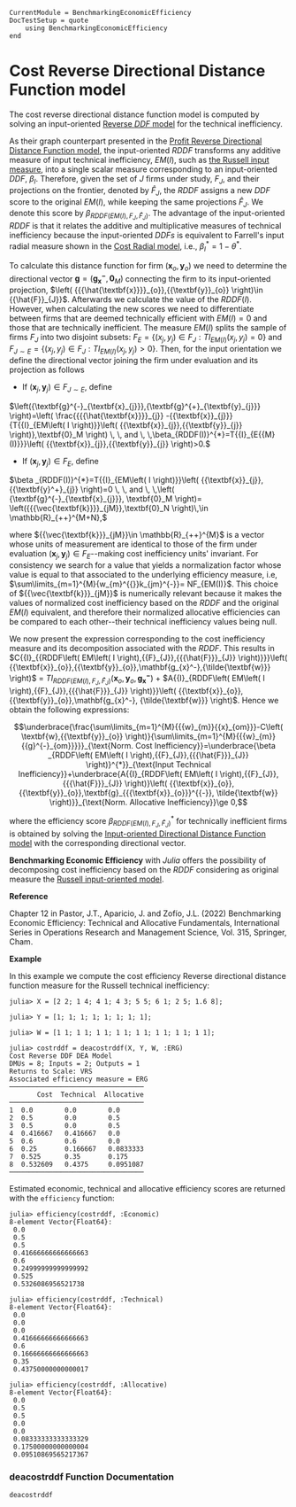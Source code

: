 ```@meta
CurrentModule = BenchmarkingEconomicEfficiency
DocTestSetup = quote
    using BenchmarkingEconomicEfficiency
end
```

# Cost Reverse Directional Distance Function model

The cost reverse directional distance function model is computed by solving an input-oriented [Reverse *DDF* model](https://javierbarbero.github.io/DataEnvelopmentAnalysis.jl/stable/technical/reverseddf/) for the technical inefficiency.

As their graph counterpart presented in the [Profit Reverse Directional Distance Function model](@ref), the input-oriented $RDDF$ transforms any additive measure of input technical inefficiency, $EM(I)$, such as [the Russell input measure](https://javierbarbero.github.io/DataEnvelopmentAnalysis.jl/stable/technical/russell/#Russell-Input-Model), into a single scalar measure corresponding to an input-oriented $DDF$, $\beta_I$. Therefore, given the set of $J$ firms under study, ${F}_{J}$, and their projections on the frontier, denoted by ${\hat{F}_{J}}$, the $RDDF$ assigns a new $DDF$ score to the original $EM(I)$, while keeping the same projections ${\hat{F}_{J}}$. We  denote this score by $\beta_{RDDF(EM(I), F_J, \hat{F}_{J})}$.  The advantage of the input-oriented *RDDF* is that it relates the additive and multiplicative measures of technical inefficiency because the input-oriented *DDFs* is equivalent to Farrell's input radial measure shown in the [Cost Radial model](@ref), i.e., $\beta_I^{*}=1-\theta^{*}$.

To calculate this distance function for firm $\left( {{\mathbf{x}_o,\mathbf{y}_{o}}} \right)$ we need to determine the directional vector $\mathbf{g}= ({{\mathbf{g_{x}^-},\textbf{0}_M}})$ connecting the firm to its input-oriented  projection, $\left( {{{\hat{\textbf{x}}}}_{o}},{{\textbf{y}}_{o}} \right)\in {{\hat{F}}_{J}}$. Afterwards we calculate the value of the $RDDF(I)$. However, when calculating the new scores we need to differentiate between firms that are deemed technically efficient with $EM(I)=0$ and those that are technically inefficient. The measure $EM(I)$ splits the sample of firms ${{F}_{J}}$ into two disjoint subsets: ${{F}_{E}}=\left\{ \left( {{x}_{j}},{{y}_{j}} \right)\in {{F}_{J}}:T{{I}_{E{{M(I)}}}}\left( {{x}_{j}},{{y}_{j}} \right)=0 \right\}$ and ${{F}_{J\sim E}}=\left\{ \left( {{x}_{j}},{{y}_{j}} \right)\in {{F}_{J}}:T{{I}_{E{{M(I)}}}}\left( {{x}_{j}},{{y}_{j}} \right)>0 \right\}$. Then, for the input orientation we define the directional vector joining the firm under evaluation and its projection as follows   

+ If $\left( {{\textbf{x}}_{j}},{{\textbf{y}}_{j}} \right)\in {{F}_{J\sim E}}$, define 

$\left({\textbf{g}^{-}_{\textbf{x}_{j}}},{\textbf{g}^{+}_{\textbf{y}_{j}}} \right)=\left( \frac{{{{\hat{\textbf{x}}}}_{j}} -{{\textbf{x}}_{j}}}{T{{I}_{EM\left( I \right)}}\left( {{\textbf{x}}_{j}},{{\textbf{y}}_{j}} \right)},\textbf{0}_M \right) \, \, and \, \,\beta_{RDDF(I)}^{*}=T{{I}_{E{{M}(I)}}}\left( {{\textbf{x}}_{j}},{{\textbf{y}}_{j}} \right)>0.$

+ If $\left( {{\textbf{x}}_{j}},{{\textbf{y}}_{j}} \right)\in {{F}_{E}}$, define 

$\beta _{RDDF(I)}^{*}=T{{I}_{EM\left( I \right)}}\left( {{\textbf{x}}_{j}},{{\textbf{y}^+}_{j}} \right)=0 \, \, and \, \,\left( {\textbf{g}^{-}_{\textbf{x}_{j}}}, \textbf{0}_M \right)= \left({{{\vec{\textbf{k}}}}_{jM}},\textbf{0}_N \right)\,\in \mathbb{R}_{++}^{M+N},$  

where ${{\vec{\textbf{k}}}_{jM}}\in \mathbb{R}_{++}^{M}$ is a vector whose units of measurement are identical to those of the firm under evaluation $\left( {{\textbf{x}}_{j}},{{\textbf{y}}_{j}} \right)\in {{F}_{E}}$--making cost inefficiency units' invariant. For consistency we search for a value that yields a normalization factor whose value is equal to that associated to the underlying efficiency measure, i.e, $\sum\limits_{m=1}^{M}{w_{m}^{{}}k_{jm}^{-}}= NF_{EM(I)}$. This choice of ${{\vec{\textbf{k}}}_{jM}}$ is numerically relevant because it makes the values of normalized cost inefficiency based on the $RDDF$ and the original $EM(I)$ equivalent, and therefore their normalized allocative efficiencies can be compared to each other--their technical inefficiency values being null. 

We now present the expression corresponding to the cost inefficiency measure and its decomposition associated with the $RDDF$. This results in $C{{I}_{{RDDF\left( EM\left( I \right),{{F}_{J}},{{{\hat{F}}}_{J}} \right)}}}\left( {{\textbf{x}}_{o}},{{\textbf{y}}_{o}},\mathbf{g_{x}^-},{\tilde{\textbf{w}}} \right)$ = $T{{I}_{{RDDF\left( EM\left( I \right),{{F}_{J}},{{{\hat{F}}}_{J}} \right)}}}\left( {{\textbf{x}}_{o}},{{\textbf{y}}_{o},\mathbf{g_{x}^-}} \right)$ + $A{{I}_{RDDF\left( EM\left( I \right),{{F}_{J}},{{{\hat{F}}}_{J}} \right)}}\left( {{\textbf{x}}_{o}},{{\textbf{y}}_{o}},\mathbf{g_{x}^-}, {\tilde{\textbf{w}}} \right)$. Hence we obtain the following expressions: 

```math
\underbrace{\frac{\sum\limits_{m=1}^{M}{{{w}_{m}}{{x}_{om}}}-C\left( \textbf{w},{{\textbf{y}}_{o}} \right)}{\sum\limits_{m=1}^{M}{{{w}_{m}}{{g}^{-}_{om}}}}}_{\text{Norm. Cost Inefficiency}}=\underbrace{\beta _{RDDF\left( EM\left( I \right),{{F}_{J}},{{{\hat{F}}}_{J}} \right)}^{*}}_{\text{Input Technical Inefficiency}}+\underbrace{A{{I}_{RDDF\left( EM\left( I \right),{{F}_{J}},{{{\hat{F}}}_{J}} \right)}\left( {{\textbf{x}}_{o}},{{\textbf{y}}_{o}},\textbf{g}_{{{\textbf{x}}_{o}}}^{{-}}, \tilde{\textbf{w}} \right)}}_{\text{Norm. Allocative Inefficiency}}\ge 0,
```
where the efficiency score $\beta _{RDDF\left( EM\left( I \right),{{F}_{J}},{{{\hat{F}}}_{J}} \right)}^{*}$ for technically inefficient firms is obtained by solving the [Input-oriented Directional Distance Function model](https://javierbarbero.github.io/DataEnvelopmentAnalysis.jl/stable/technical/directional/) with the corresponding directional vector. 

**Benchmarking Economic Efficiency** with *Julia* offers the possibility of decomposing cost inefficiency based on the $RDDF$ considering as original measure the [Russell input-oriented model](https://javierbarbero.github.io/DataEnvelopmentAnalysis.jl/stable/technical/russell/#Russell-Input-Model). 

**Reference**

Chapter 12 in Pastor, J.T., Aparicio, J. and Zofío, J.L. (2022) Benchmarking Economic Efficiency: Technical and Allocative Fundamentals, International Series in Operations Research and Management Science, Vol. 315,  Springer, Cham. 

**Example**

In this example we compute the cost efficiency Reverse directional distance function measure for the Russell technical inefficiency:
```jldoctest 1
julia> X = [2 2; 1 4; 4 1; 4 3; 5 5; 6 1; 2 5; 1.6 8];

julia> Y = [1; 1; 1; 1; 1; 1; 1; 1];

julia> W = [1 1; 1 1; 1 1; 1 1; 1 1; 1 1; 1 1; 1 1];

julia> costrddf = deacostrddf(X, Y, W, :ERG)
Cost Reverse DDF DEA Model 
DMUs = 8; Inputs = 2; Outputs = 1
Returns to Scale: VRS
Associated efficiency measure = ERG
──────────────────────────────────
       Cost  Technical  Allocative
──────────────────────────────────
1  0.0        0.0        0.0
2  0.5        0.0        0.5
3  0.5        0.0        0.5
4  0.416667   0.416667   0.0
5  0.6        0.6        0.0
6  0.25       0.166667   0.0833333
7  0.525      0.35       0.175
8  0.532609   0.4375     0.0951087
──────────────────────────────────
```

Estimated economic, technical and allocative efficiency scores are returned with the `efficiency` function:
```jldoctest 1
julia> efficiency(costrddf, :Economic)
8-element Vector{Float64}:
 0.0
 0.5
 0.5
 0.41666666666666663
 0.6
 0.24999999999999992
 0.525
 0.5326086956521738
```
```jldoctest 1
julia> efficiency(costrddf, :Technical)
8-element Vector{Float64}:
 0.0
 0.0
 0.0
 0.41666666666666663
 0.6
 0.16666666666666663
 0.35
 0.43750000000000017
```
```jldoctest 1
julia> efficiency(costrddf, :Allocative)
8-element Vector{Float64}:
 0.0
 0.5
 0.5
 0.0
 0.0
 0.08333333333333329
 0.17500000000000004
 0.09510869565217367
```

### deacostrddf Function Documentation

```@docs
deacostrddf
```

